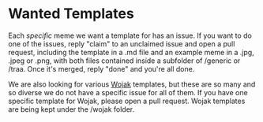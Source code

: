 # Wanted Templates

Each *specific* meme we want a template for has an issue. If you want to do one of the issues, reply "claim" to an unclaimed issue and open a pull request, including the template in a .md file and an example meme in a .jpg, .jpeg or .png, with both files contained inside a subfolder of /generic or /traa. Once it's merged, reply "done" and you're all done.

We are also looking for various [Wojak](https://knowyourmeme.com/memes/wojak) templates, but these are so many and so diverse we do not have a specific issue for all of them. If you have one specific template for Wojak, please open a pull request. Wojak templates are being kept under the /wojak folder.

